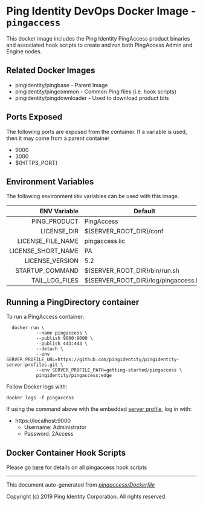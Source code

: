 
# Ping Identity DevOps Docker Image - `pingaccess`

This docker image includes the Ping Identity PingAccess product binaries
and associated hook scripts to create and run both PingAccess Admin and
Engine nodes. 

## Related Docker Images
- pingidentity/pingbase - Parent Image
- pingidentity/pingcommon - Common Ping files (i.e. hook scripts)
- pingidentity/pingdownloader - Used to download product bits

## Ports Exposed
The following ports are exposed from the container.  If a variable is
used, then it may come from a parent container
- 9000
- 3000
- ${HTTPS_PORT}

## Environment Variables
The following environment `ENV` variables can be used with 
this image. 

| ENV Variable  | Default     | Description
| ------------: | ----------- | ---------------------------------
| PING_PRODUCT  | PingAccess  | 
| LICENSE_DIR  | ${SERVER_ROOT_DIR}/conf  | 
| LICENSE_FILE_NAME  | pingaccess.lic  | 
| LICENSE_SHORT_NAME  | PA  | 
| LICENSE_VERSION  | 5.2  | 
| STARTUP_COMMAND  | ${SERVER_ROOT_DIR}/bin/run.sh  | 
| TAIL_LOG_FILES  | ${SERVER_ROOT_DIR}/log/pingaccess.log  | 
## Running a PingDirectory container
To run a PingAccess container: 

```shell
  docker run \
           --name pingaccess \
           --publish 9000:9000 \
           --publish 443:443 \
           --detach \
           --env SERVER_PROFILE_URL=https://github.com/pingidentity/pingidentity-server-profiles.git \
           --env SERVER_PROFILE_PATH=getting-started/pingaccess \
           pingidentity/pingaccess:edge
```


Follow Docker logs with:

```
docker logs -f pingaccess
```

If using the command above with the embedded [server profile](../server-profiles/README.md), log in with: 
* https://localhost:9000
  * Username: Administrator
  * Password: 2Access
## Docker Container Hook Scripts
Please go [here](hooks/README.md) for details on all pingaccess hook scripts

---
This document auto-generated from _[pingaccess/Dockerfile](https://github.com/pingidentity/pingidentity-docker-builds/blob/master/pingaccess/Dockerfile)_

Copyright (c)  2019 Ping Identity Corporation. All rights reserved.

